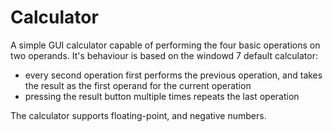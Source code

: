 # Calculator
A simple GUI calculator capable of performing the four basic operations on two operands.
It's behaviour is based on the windowd 7 default calculator:
- every second operation first performs the previous operation, and takes the result as the first operand for the current operation
- pressing the result button multiple times repeats the last operation

The calculator supports floating-point, and negative numbers.
